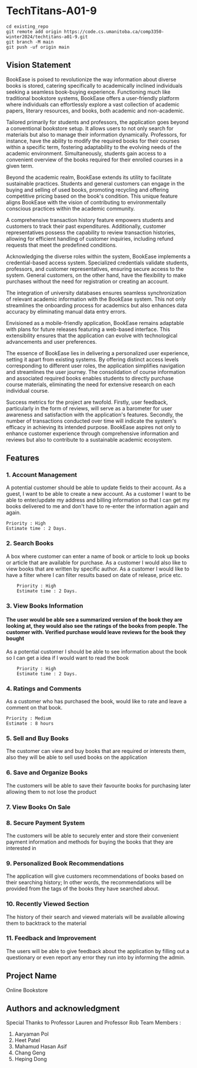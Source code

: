 # TechTitans-A01-9

```  
cd existing_repo  
git remote add origin https://code.cs.umanitoba.ca/comp3350-winter2024/techtitans-a01-9.git  
git branch -M main  
git push -uf origin main  
```  
## Vision Statement


BookEase is poised to revolutionize the way information about diverse books is stored, catering specifically to academically inclined individuals seeking a seamless book-buying experience. Functioning much like traditional bookstore systems, BookEase offers a user-friendly platform where individuals can effortlessly explore a vast collection of academic papers, literary resources, and books, both academic and non-academic. 

Tailored primarily for students and professors, the application goes beyond a conventional bookstore setup. It allows users to not only search for materials but also to manage their information dynamically. Professors, for instance, have the ability to modify the required books for their courses within a specific term, fostering adaptability to the evolving needs of the academic environment. Simultaneously, students gain access to a convenient overview of the books required for their enrolled courses in a given term. 

Beyond the academic realm, BookEase extends its utility to facilitate sustainable practices. Students and general customers can engage in the buying and selling of used books, promoting recycling and offering competitive pricing based on the book's condition. This unique feature aligns BookEase with the vision of contributing to environmentally conscious practices within the academic community. 

A comprehensive transaction history feature empowers students and customers to track their past expenditures. Additionally, customer representatives possess the capability to review transaction histories, allowing for efficient handling of customer inquiries, including refund requests that meet the predefined conditions. 

Acknowledging the diverse roles within the system, BookEase implements a credential-based access system. Specialized credentials validate students, professors, and customer representatives, ensuring secure access to the system. General customers, on the other hand, have the flexibility to make purchases without the need for registration or creating an account. 

The integration of university databases ensures seamless synchronization of relevant academic information with the BookEase system. This not only streamlines the onboarding process for academics but also enhances data accuracy by eliminating manual data entry errors. 

Envisioned as a mobile-friendly application, BookEase remains adaptable with plans for future releases featuring a web-based interface. This extensibility ensures that the application can evolve with technological advancements and user preferences. 

The essence of BookEase lies in delivering a personalized user experience, setting it apart from existing systems. By offering distinct access levels corresponding to different user roles, the application simplifies navigation and streamlines the user journey. The consolidation of course information and associated required books enables students to directly purchase course materials, eliminating the need for extensive research on each individual course. 

Success metrics for the project are twofold. Firstly, user feedback, particularly in the form of reviews, will serve as a barometer for user awareness and satisfaction with the application's features. Secondly, the number of transactions conducted over time will indicate the system's efficacy in achieving its intended purpose. BookEase aspires not only to enhance customer experience through comprehensive information and reviews but also to contribute to a sustainable academic ecosystem. 

## Features

### 1. Account Management

A potential customer should be able to update fields to their account.
As a guest, I want to be able to create a new account.
As a customer I want to be able to enter/update my address and billing information so that I can get my books delivered to me and don't have to re-enter the information again and again.

	Priority : High
	Estimate time : 2 Days.

### 2. Search Books
A box where customer can enter a name of book or article to look up books or article that are available for purchase.
As a customer I would also like to view books that are written by specific author.
As a customer I would like to have a filter where I can filter results based on date of release, price etc.

		Priority : High
		Estimate time : 2 Days.

### 3. View Books Information
#### The user would be able see a summarized version of the book they are looking at, they would also see the ratings of the books from people. The customer with. Verified purchase would leave reviews for the book they bought

As a potential customer I should be able to see information about the book so I can get a idea if I would want to read the book

		Priority : High
		Estimate time : 2 Days.

### 4. Ratings and Comments
As a customer who has purchased the book, would like to rate and leave a comment on that book.

	Priority : Medium
	Estimate : 8 hours


### 5. Sell and Buy Books
The customer can view and buy books that are required or interests them, also they will be able to sell used books on the application

### 6. Save and Organize Books
The customers will be able to save their favourite books for purchasing later allowing them to not lose the product

### 7. View  Books On Sale


### 8. Secure Payment System
The customers will be able to securely enter and store their convenient payment information and methods  for buying the books that they are interested in

### 9. Personalized Book Recommendations
The application will give customers recommendations of books based on their searching history; In other words, the recommendations will be provided from the tags of the books they have searched about. 

### 10. Recently Viewed Section
The history of their search and viewed materials will be available allowing them to backtrack to the material

### 11. Feedback and Improvement
The users will be able to give feedback about the application by filling out a questionary or even report any error they run into by informing the admin.


## Project Name
Online Bookstore


## Authors and acknowledgment
Special Thanks to Professor Lauren and Professor Rob
Team Members :
1. Aaryaman Pol
2. Heet Patel
3. Mahamud Hasan  Asif
4. Chang Geng
5. Heping Dong
  

